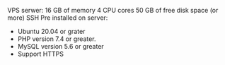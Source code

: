 VPS serwer:
16 GB of memory
4 CPU cores
50 GB of free disk space (or more)
SSH
Pre installed on server:
* Ubuntu 20.04 or grater
* PHP version 7.4 or greater.
* MySQL version 5.6 or greater
* Support HTTPS
